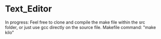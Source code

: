 # Text_Editor

In progress:
Feel free to clone and compile the make file within the src folder, or just use gcc directly on the source file.
Makefile command: "make kilo"
